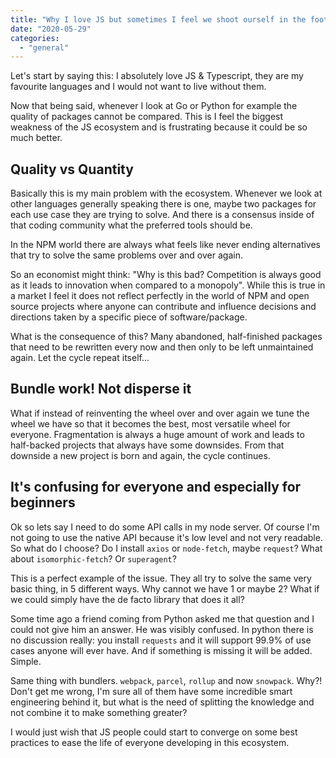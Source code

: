 ```yaml
---
title: "Why I love JS but sometimes I feel we shoot ourself in the foot."
date: "2020-05-29"
categories: 
  - "general"
---
```


Let's start by saying this: I absolutely love JS & Typescript, they are my favourite languages and I would not want to live without them.

Now that being said, whenever I look at Go or Python for example the quality of packages cannot be compared. This is I feel the biggest weakness of the JS ecosystem and is frustrating because it could be so much better.

## Quality vs Quantity

Basically this is my main problem with the ecosystem. Whenever we look at other languages generally speaking there is one, maybe two packages for each use case they are trying to solve. And there is a consensus inside of that coding community what the preferred tools should be.

In the NPM world there are always what feels like never ending alternatives that try to solve the same problems over and over again.

So an economist might think: "Why is this bad? Competition is always good as it leads to innovation when compared to a monopoly". While this is true in a market I feel it does not reflect perfectly in the world of NPM and open source projects where anyone can contribute and influence decisions and directions taken by a specific piece of software/package.

What is the consequence of this? Many abandoned, half-finished packages that need to be rewritten every now and then only to be left unmaintained again. Let the cycle repeat itself...

## Bundle work! Not disperse it

What if instead of reinventing the wheel over and over again we tune the wheel we have so that it becomes the best, most versatile wheel for everyone. Fragmentation is always a huge amount of work and leads to half-backed projects that always have some downsides. From that downside a new project is born and again, the cycle continues.

## It's confusing for everyone and especially for beginners

Ok so lets say I need to do some API calls in my node server. Of course I'm not going to use the native API because it's low level and not very readable. So what do I choose? Do I install `axios` or `node-fetch`, maybe `request`? What about `isomorphic-fetch`? Or `superagent`?

This is a perfect example of the issue. They all try to solve the same very basic thing, in 5 different ways. Why cannot we have 1 or maybe 2? What if we could simply have the de facto library that does it all?

Some time ago a friend coming from Python asked me that question and I could not give him an answer. He was visibly confused. In python there is no discussion really: you install `requests` and it will support 99.9% of use cases anyone will ever have. And if something is missing it will be added. Simple.

Same thing with bundlers. `webpack`, `parcel`, `rollup` and now `snowpack`. Why?! Don't get me wrong, I'm sure all of them have some incredible smart engineering behind it, but what is the need of splitting the knowledge and not combine it to make something greater?

I would just wish that JS people could start to converge on some best practices to ease the life of everyone developing in this ecosystem.
